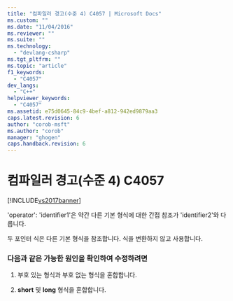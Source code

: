 ```yaml
---
title: "컴파일러 경고(수준 4) C4057 | Microsoft Docs"
ms.custom: ""
ms.date: "11/04/2016"
ms.reviewer: ""
ms.suite: ""
ms.technology: 
  - "devlang-csharp"
ms.tgt_pltfrm: ""
ms.topic: "article"
f1_keywords: 
  - "C4057"
dev_langs: 
  - "C++"
helpviewer_keywords: 
  - "C4057"
ms.assetid: e75d0645-84c9-4bef-a812-942ed9879aa3
caps.latest.revision: 6
author: "corob-msft"
ms.author: "corob"
manager: "ghogen"
caps.handback.revision: 6
---
```

# 컴파일러 경고(수준 4) C4057
[!INCLUDE[vs2017banner](../../assembler/inline/includes/vs2017banner.md)]

'operator': 'identifier1'은 약간 다른 기본 형식에 대한 간접 참조가 'identifier2'와 다릅니다.  
  
 두 포인터 식은 다른 기본 형식을 참조합니다. 식을 변환하지 않고 사용합니다.  
  
### 다음과 같은 가능한 원인을 확인하여 수정하려면  
  
1.  부호 있는 형식과 부호 없는 형식을 혼합합니다.  
  
2.  **short** 및 **long** 형식을 혼합합니다.